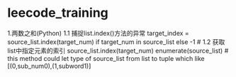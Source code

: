 # leecode_training
1.两数之和(Python)
1.1 捕捉list.index()方法的异常
    target_index = source_list.index(target_num) if target_num in source_list else -1 #
1.2 获取list中指定元素的索引
    source_list.index(target_num)
    enumerate(source_list) # this method could let type of source_list from list to tuple which like [(0,sub_num0),(1,subword1)]
